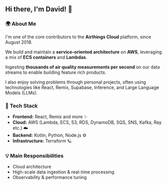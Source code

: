 ## Hi there, I'm David! 👋

### 🌍 About Me  
I'm one of the core contributors to the **Airthings Cloud** platform, since August 2018.  

We build and maintain a **service-oriented architecture** on **AWS**, leveraging a mix of **ECS containers** and **Lambdas**. 

Ingesting **thousands of air quality measurements per second** on our data streams to enable building feature rich products.

I also enjoy solving problems through personal projects, often using technologies like React, Remix, Supabase, Inference, and Large Language Models (LLMs).

### 🚀 Tech Stack
- **Frontend:** React, Remix and more ✨
- **Cloud:** AWS (Lambda, ECS, S3, RDS, DynamoDB, SQS, SNS, Kafka, Ray etc.) ☁️
- **Backend:** Kotlin, Python, Node.js ⚙️
- **Infrastructure:** Terraform 🪐

### 💡 Main Responsibilities  
- Cloud architecture
- High-scale data ingestion & real-time processing  
- Observability & performance tuning

<!--
**devdavidkarlsson/devdavidkarlsson** is a ✨ _special_ ✨ repository because its `README.md` (this file) appears on your GitHub profile.

Here are some ideas to get you started:

- 🔭 I’m currently working on ...
- 🌱 I’m currently learning ...
- 👯 I’m looking to collaborate on ...
- 🤔 I’m looking for help with ...
- 💬 Ask me about ...
- 📫 How to reach me: ...
- 😄 Pronouns: ...
- ⚡ Fun fact: ...
-->
